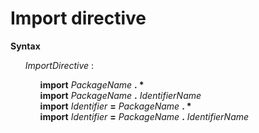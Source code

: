 # Import directive

**Syntax**

<ul>
    <i>ImportDirective</i> :
    <ul>
        <b>import</b> <i>PackageName</i> <b>. *</b><br>
        <b>import</b> <i>PackageName</i> <b>.</b> <i>IdentifierName</i><br>
        <b>import</b> <i>Identifier</i> <b>=</b> <i>PackageName</i> <b>. *</b><br>
        <b>import</b> <i>Identifier</i> <b>=</b> <i>PackageName</i> <b>.</b> <i>IdentifierName</i>
    </ul>
</ul>